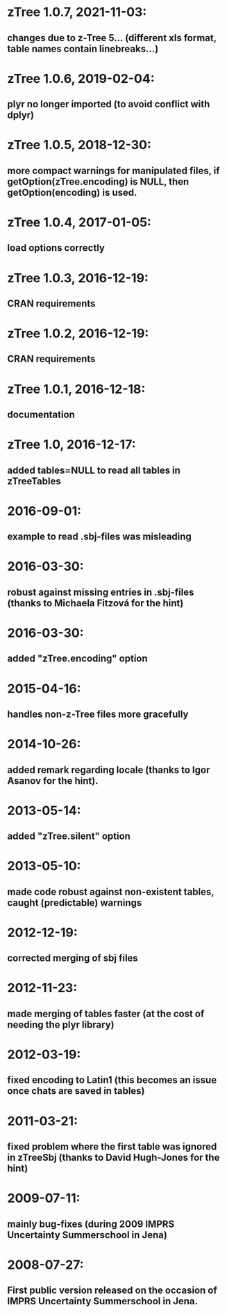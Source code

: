 # zTree 1.0.7, 2021-11-03:
## changes due to z-Tree 5... (different xls format, table names contain linebreaks...)
# zTree 1.0.6, 2019-02-04:
## plyr no longer imported (to avoid conflict with dplyr)
# zTree 1.0.5, 2018-12-30:
## more compact warnings for manipulated files, if getOption(zTree.encoding) is NULL, then getOption(encoding) is used.
# zTree 1.0.4, 2017-01-05:
## load options correctly
# zTree 1.0.3, 2016-12-19:
## CRAN requirements
# zTree 1.0.2, 2016-12-19:
## CRAN requirements
# zTree 1.0.1, 2016-12-18:
## documentation
# zTree 1.0, 2016-12-17:
## added tables=NULL to read all tables in zTreeTables
# 2016-09-01:
## example to read .sbj-files was misleading
# 2016-03-30:
## robust against missing entries in .sbj-files (thanks to Michaela Fitzová for the hint)
# 2016-03-30:
## added "zTree.encoding" option
# 2015-04-16:
## handles non-z-Tree files more gracefully
# 2014-10-26:
## added remark regarding locale (thanks to Igor Asanov for the hint).
# 2013-05-14:
## added "zTree.silent" option
# 2013-05-10:
## made code robust against non-existent tables, caught (predictable) warnings
# 2012-12-19:
## corrected merging of sbj files
# 2012-11-23:
## made merging of tables faster (at the cost of needing the plyr library)
# 2012-03-19:
## fixed encoding to Latin1 (this becomes an issue once chats are saved in tables)
# 2011-03-21:
## fixed problem where the first table was ignored in zTreeSbj (thanks to David Hugh-Jones for the hint)
# 2009-07-11:
## mainly bug-fixes (during 2009 IMPRS Uncertainty Summerschool in Jena)
# 2008-07-27:
## First public version released on the occasion of IMPRS Uncertainty Summerschool in Jena.
